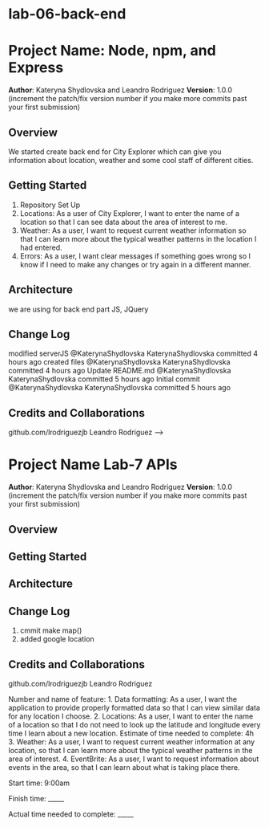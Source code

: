 # lab-06-back-end
 
# Project Name: Node, npm, and Express

**Author**: Kateryna Shydlovska and Leandro Rodriguez
**Version**: 1.0.0 (increment the patch/fix version number if you make more commits past your first submission)

## Overview
We started create back end for City Explorer which can give you information about location, weather and some cool staff of different cities.

## Getting Started
1. Repository Set Up
2. Locations: As a user of City Explorer, I want to enter the name of a location so that I can see data about the area of interest to me.
3. Weather: As a user, I want to request current weather information so that I can learn more about the typical weather patterns in the location I had entered.
4. Errors: As a user, I want clear messages if something goes wrong so I know if I need to make any changes or try again in a different manner.

## Architecture
we are using for back end part JS, JQuery

## Change Log
modified serverJS
@KaterynaShydlovska
KaterynaShydlovska committed 4 hours ago
created files
@KaterynaShydlovska
KaterynaShydlovska committed 4 hours ago
Update README.md
@KaterynaShydlovska
KaterynaShydlovska committed 5 hours ago
Initial commit
@KaterynaShydlovska
KaterynaShydlovska committed 5 hours ago

## Credits and Collaborations
github.com/lrodriguezjb
Leandro Rodriguez
-->



# Project Name Lab-7 APIs

**Author**:  Kateryna Shydlovska and Leandro Rodriguez
**Version**: 1.0.0 (increment the patch/fix version number if you make more commits past your first submission)

## Overview
<!-- Provide a high level overview of what this application is and why you are building it, beyond the fact that it's an assignment for this class. (i.e. What's your problem domain?) -->

## Getting Started
<!-- What are the steps that a user must take in order to build this app on their own machine and get it running? -->

## Architecture
<!-- Provide a detailed description of the application design. What technologies (languages, libraries, etc) you're using, and any other relevant design information. -->

## Change Log
1. cmmit make map()
2. added google location

## Credits and Collaborations

github.com/lrodriguezjb
Leandro Rodriguez

Number and name of feature: 1. Data formatting: As a user, I want the application to provide properly formatted data so that I can view similar data for any location I choose.
2. Locations: As a user, I want to enter the name of a location so that I do not need to look up the latitude and longitude every time I learn about a new location.
Estimate of time needed to complete: 4h
3. Weather: As a user, I want to request current weather information at any location, so that I can learn more about the typical weather patterns in the area of interest.
4. EventBrite: As a user, I want to request information about events in the area, so that I can learn about what is taking place there.

Start time: 9:00am

Finish time: _____

Actual time needed to complete: _____
